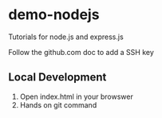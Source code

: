 # demo-nodejs
Tutorials for node.js and express.js


Follow the github.com doc to add a SSH key

## Local Development

1.  Open index.html in your browswer
2.  Hands on git command